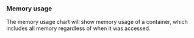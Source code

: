 <!-- usedin: [ _legacy_docker/stack-management] - post: -->


### Memory usage
The memory usage chart will show memory usage of a container, which includes all memory regardless of when it was accessed.

